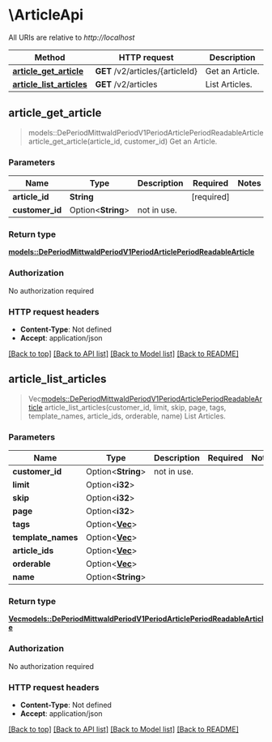 # \ArticleApi

All URIs are relative to *http://localhost*

Method | HTTP request | Description
------------- | ------------- | -------------
[**article_get_article**](ArticleApi.md#article_get_article) | **GET** /v2/articles/{articleId} | Get an Article.
[**article_list_articles**](ArticleApi.md#article_list_articles) | **GET** /v2/articles | List Articles.



## article_get_article

> models::DePeriodMittwaldPeriodV1PeriodArticlePeriodReadableArticle article_get_article(article_id, customer_id)
Get an Article.

### Parameters


Name | Type | Description  | Required | Notes
------------- | ------------- | ------------- | ------------- | -------------
**article_id** | **String** |  | [required] |
**customer_id** | Option<**String**> | not in use. |  |

### Return type

[**models::DePeriodMittwaldPeriodV1PeriodArticlePeriodReadableArticle**](de.mittwald.v1.article.ReadableArticle.md)

### Authorization

No authorization required

### HTTP request headers

- **Content-Type**: Not defined
- **Accept**: application/json

[[Back to top]](#) [[Back to API list]](../README.md#documentation-for-api-endpoints) [[Back to Model list]](../README.md#documentation-for-models) [[Back to README]](../README.md)


## article_list_articles

> Vec<models::DePeriodMittwaldPeriodV1PeriodArticlePeriodReadableArticle> article_list_articles(customer_id, limit, skip, page, tags, template_names, article_ids, orderable, name)
List Articles.

### Parameters


Name | Type | Description  | Required | Notes
------------- | ------------- | ------------- | ------------- | -------------
**customer_id** | Option<**String**> | not in use. |  |
**limit** | Option<**i32**> |  |  |
**skip** | Option<**i32**> |  |  |
**page** | Option<**i32**> |  |  |
**tags** | Option<[**Vec<String>**](String.md)> |  |  |
**template_names** | Option<[**Vec<String>**](String.md)> |  |  |
**article_ids** | Option<[**Vec<String>**](String.md)> |  |  |
**orderable** | Option<[**Vec<String>**](String.md)> |  |  |
**name** | Option<**String**> |  |  |

### Return type

[**Vec<models::DePeriodMittwaldPeriodV1PeriodArticlePeriodReadableArticle>**](de.mittwald.v1.article.ReadableArticle.md)

### Authorization

No authorization required

### HTTP request headers

- **Content-Type**: Not defined
- **Accept**: application/json

[[Back to top]](#) [[Back to API list]](../README.md#documentation-for-api-endpoints) [[Back to Model list]](../README.md#documentation-for-models) [[Back to README]](../README.md)

